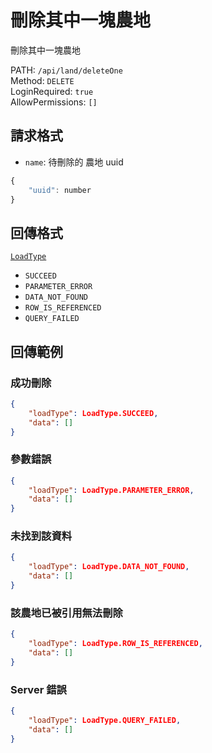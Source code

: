 # 刪除其中一塊農地

刪除其中一塊農地

PATH: `/api/land/deleteOne`  
Method: `DELETE`  
LoginRequired: `true`  
AllowPermissions: `[]`  


## 請求格式
* `name`: 待刪除的 農地 uuid

```js
{
    "uuid": number
}
```


## 回傳格式
[`LoadType`](../../types.md#loadtype)  
* `SUCCEED`
* `PARAMETER_ERROR`
* `DATA_NOT_FOUND`
* `ROW_IS_REFERENCED`
* `QUERY_FAILED`


## 回傳範例
### 成功刪除  
```json
{
    "loadType": LoadType.SUCCEED,
    "data": []
}
```

### 參數錯誤
```json
{
    "loadType": LoadType.PARAMETER_ERROR,
    "data": []
}
```

### 未找到該資料
```json
{
    "loadType": LoadType.DATA_NOT_FOUND,
    "data": []
}
```

### 該農地已被引用無法刪除
```json
{
    "loadType": LoadType.ROW_IS_REFERENCED,
    "data": []
}
```

### Server 錯誤  
```json
{
    "loadType": LoadType.QUERY_FAILED,
    "data": []
}
```
